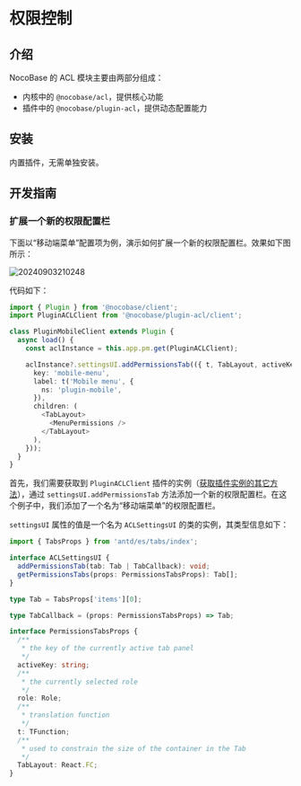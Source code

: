 # 权限控制

## 介绍

NocoBase 的 ACL 模块主要由两部分组成：

- 内核中的 `@nocobase/acl`，提供核心功能
- 插件中的 `@nocobase/plugin-acl`，提供动态配置能力

## 安装

内置插件，无需单独安装。

## 开发指南

### 扩展一个新的权限配置栏

下面以“移动端菜单”配置项为例，演示如何扩展一个新的权限配置栏。效果如下图所示：

![20240903210248](https://nocobase-docs.oss-cn-beijing.aliyuncs.com/20240903210248.png)

代码如下：

```typescript
import { Plugin } from '@nocobase/client';
import PluginACLClient from '@nocobase/plugin-acl/client';

class PluginMobileClient extends Plugin {
  async load() {
    const aclInstance = this.app.pm.get(PluginACLClient);

    aclInstance?.settingsUI.addPermissionsTab(({ t, TabLayout, activeKey }) => ({
      key: 'mobile-menu',
      label: t('Mobile menu', {
        ns: 'plugin-mobile',
      }),
      children: (
        <TabLayout>
          <MenuPermissions />
        </TabLayout>
      ),
    }));
  }
}
```

首先，我们需要获取到 `PluginACLClient` 插件的实例（[获取插件实例的其它方法](https://docs-cn.nocobase.com/development/client/life-cycle#%E8%8E%B7%E5%8F%96%E6%8F%92%E4%BB%B6)），通过 `settingsUI.addPermissionsTab` 方法添加一个新的权限配置栏。在这个例子中，我们添加了一个名为“移动端菜单”的权限配置栏。

`settingsUI` 属性的值是一个名为 `ACLSettingsUI` 的类的实例，其类型信息如下：

```typescript
import { TabsProps } from 'antd/es/tabs/index';

interface ACLSettingsUI {
  addPermissionsTab(tab: Tab | TabCallback): void;
  getPermissionsTabs(props: PermissionsTabsProps): Tab[];
}

type Tab = TabsProps['items'][0];

type TabCallback = (props: PermissionsTabsProps) => Tab;

interface PermissionsTabsProps {
  /**
   * the key of the currently active tab panel
   */
  activeKey: string;
  /**
   * the currently selected role
   */
  role: Role;
  /**
   * translation function
   */
  t: TFunction;
  /**
   * used to constrain the size of the container in the Tab
   */
  TabLayout: React.FC;
}
```
